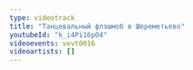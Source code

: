 ```yaml
---
type: videotrack
title: "Танцевальный флэшмоб в Шереметьево"
youtubeId: "k_i4Pi16pO4"
videoevents: vevt0016
videoartists: []
---
```

